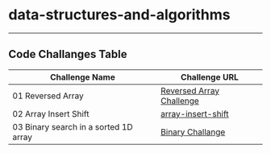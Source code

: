 # data-structures-and-algorithms

---

## Code Challanges Table

| Challenge Name        | Challenge URL                                           |
|-----------------------|---------------------------------------------------------|
| 01 Reversed Array     | [Reversed Array Challenge](./CodeChallenge01/Main.java) |
| 02 Array Insert Shift | [array-insert-shift](./CodeChallange02/Main.java)       |
| 03 Binary search in a sorted 1D array | [Binary Challange](./CodeChallange03/CodeChallange03.md)  |

